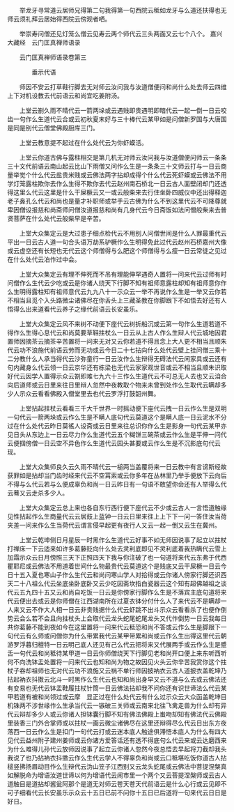 <!-- { "loadSidebar": true } -->
　　举龙牙寻常道云居师兄得第二句我得第一句西院云秪如龙牙与么道还扶得也无师云须礼拜云居始得西院云傍观者哂。

　　举崇寿问僧还见灯笼么僧云见寿云两个师代云三头两面又云七个八个。
嘉兴大藏经　云门匡真禅师语录


　　云门匡真禅师语录卷第三

　　　　垂示代语

　　师因不安云打草鞋行脚去无对师云汝问我与汝道僧便问和尚什么处去师云四维上下对机设教去代前语云和尚宜吃姜附汤。

　　上堂云劄久雨不晴代云一箭两垛或云遇贱即贵遇明即暗代云一起一倒一日云咬齿一句作么生道代云合或云初秋夏末好与三十棒代云某甲如是问僧新罗国与大唐国是同是别代云僧堂佛殿厨库三门。

　　上堂云教意提不起过在什么处代云为你虾蟆活。

　　上堂云你道古佛与露柱相交是第几机无对师云汝问我与汝道僧便问师云一条条三十文代前语云南山起云比山下雨僧又问作么生是一条条三十文师云打与一日云商量举觉个什么代云盐贵米贱或云佛法两字拈却成得个什么代云死虾蟆或云佛法不用学灯笼露柱欺你去作么生得不欺你去代云赵州南石桥北一日云古人面壁闭却门还透得这里么代云这里是什么干屎橛云又一或云般柴来去行住坐卧四威仪中还出得释迦老子鼻孔么代云和尚也是量才补职师或举手云古佛为什么不到这里代云不可降尊就卑因僧设报慈和尚斋师问僧汝道报慈和尚有几身代云今日斋饭如法问僧般柴来去普贤菩萨在什么处代云般柴早是辛苦。

　　上堂大众集定云是大过患子细点检代云不用别人问僧世间是什么人罪最重代云平出一日云古人道一句合头语万劫系驴橛作么生明得免此过代云赵州石桥嘉州大像或云虚空还有长短也无代云这个师僧得与么肥这个师僧得与么瘦一日云常徒之见过在什么处代云泊作过中会。

　　上堂大众集定云有理不伸死而不吊有理能伸罕遇奇人置将一问来代云过师有时问僧作么生代云少吃或云是你诸人绕天下行脚不知有祖师意露柱却知有祖师意你作么生明得露柱知有祖师意代云九九八十一示众云一举不再说作么生是一举又云你若不相当且觅个入头路微尘诸佛尽在你舌头上三藏圣教在你脚跟下不如悟去好还有人悟得么出来道看代云养子之缘代前语云长安虽乐。

　　上堂大众集定云风不来树不动便下座代云树折船沉或云第一句作么生道若道不得作么生得心息代云和尚莫要草鞋拄杖么一日云从上古人作么生辩人代云城地因君置师因摘茶云摘茶辛苦置将一问来无对又云你若道不得且念上大人更不相当且顺朱代云功不浪施代前语云劳而无功或云今日二十七拈向什么处代云壁上挂问僧三乘十二分教什么人承当得代云沙弥童行一日云汝作么生辩得无碍法代云闲家具或云还有句内藏身么代云领一日云京华还有栋梁也无代云家家观世音或云不相当且顺朱识取好代云因学人置得示众云劄即难七九六十三作么生道代云不可总无人去也又云洎合向后道师或云日里来往日里辩人忽然中夜教取个物来未曾到处作么生取代云瞒却多少人示众云看看佛殿入僧堂里去也代云罗浮打鼓韶州舞。

　　上堂拈起拄杖云看看三千大千世界一时摇动便下座代云拽一日云作么生是双明一句代云一箭两垛或云作么生是不瞒人底句代云莫道这个是瞒人底一日云泥水不分过在什么处代云昨日莫徭人设斋或云日里来往总识你作么生是影身一句代云某甲亦见日头从东边上一日云尽力作么生道代云五个糊饼三碗茶或云作么生是平伸一问代云便掴傍僧一日云空不异色作么生道代云园头甚要或云作么生是不沉影底句代云现。

　　上堂大众集师良久云久雨不晴代云一槌两当盖覆将来一日云教中有言谤斯经故获罪如是拈却当门齿时经来代云不空罥索或云你多年在丛林里乃举手便放下云向后不得与么代云若与么便成辜负和尚一日云昨日有一句语不敢望你会还有人举得么代云蓦又云走杀多少人。

　　上堂大众集定云总上来也各自东行西行便下座代云不少或云古人一言悟道触缘见性拈起作么生商量代云云居鼓上蓝钟一日云日里来往上上下下一问一答住汝当荷夹差一问来作么生当荷代云谓言侵早起更有夜行人又云一起一倒又云生在冀州。

　　上堂云乾坤侧日月星辰一时黑作么生道代云好事不如无师因说事了起立以拄杖打禅床一下云适来如许多葛藤贬向什么处去灵利底即见不灵利底着我热瞒代云雪上加霜示众云日月傍照三天下正照四天下我与你注破了也一句道将来代云东弗于代西瞿耶尼或云佛法不用道着世间什么物最贵代云莫道这个是贱底又云干屎橛一日云今日十五入夏也寒山子作么生代云和尚问寒山学人对拾得或云你诸人傍家行脚还识西天二十八祖么代云坐底坐卧底卧又云少吃因斋坎指白瓷器云这个知有超佛越祖之谈代云五九四十五又云和尚自吃饭一日云是你傍家行脚作么生是不落宾主底句道将来代云便出去或云是你师僧在江西湖南所在过夏衣钵分付什么人了来代云不是瞒却一人来又云不作大人相一日云非贵贱据什么代云虾跳不出斗示众云看看杀了也便作倒势云会么若不会且向拄杖头上会取代云龙头蛇尾蛇尾龙头又代作倒势一日云我每日共你葛藤不能到夜如今在这里置将一问来代云秪恐和尚不答或云作么生是脚跟下一句代云有么师或问僧你为什么带累我代云某甲带累和尚或云作么生出得这里代云朝游罗浮暮归檀特一日云明己底人还见有己么代云把将来又代展两手或云作么生是蹙舌一句代云和尚秪待某甲道一日云你师僧绕天下行脚见老和尚开口便上来东听西听何不向洗钵盂处置将一问来代云也知和尚为物之故因见火头云你辛苦我赏你这个拄杖子吞却祖师也无对代云功不浪施又云祸不单行师因披衲衣云古人道披衣盖乾坤乃拈起衲衣抖擞云北斗一时黑作么生代云也知和尚出身早又云不道与么去或云佛法还有变易也无代云钵盂鞋履拄杖针筒一日云佛法拈却我不问你还有识世谛法么代云某甲若道有被和尚领过或云摩　显正过在什么处代云有什么过示众云大众函盖乾坤目机铢两不涉世缘作么生承当代云一镞破三关师或云南来北往飞禽走兽为什么却有异代云辩却多少人或云你诸人担钵囊行脚不知有佛法佛殿上蚩吻却知有佛法代云佛殿里装香三门外合掌师或以拄杖一画云微尘诸佛尽在这里还辩得尽么代云日出东方夜落西一日云作么生是扣门一句代云打或云迷本底人触途俱滞悟本底人为什么有四大见代云益州附子建州姜师或云你诸方爱答话还有透不得底句么代云来或云达磨西来为什么难得儿孙代云放师因说事了起立云你诸人忽然今夜总悟去早起将刀截却我头我说了也乃拈衲衣抖擞云作么生代云学人不得辜负和尚或云口秪堪吃饭你道古人拈槌竖拂扬眉动目作么生辩代云沩山笠子江西别又云龙头蛇尾或云佛法中菩提涅槃真如解脱命为增语汝道世谛以何为增语代云闹市里一个两个又云菩提涅槃师或云古人道触目是道拈却酱瓮阿那个是道无对师云苍天苍天代前语云是什么心行或云见即不可子细看代云长安虽乐示众云十五日已前不问你十五日已后道将一句来代云日日是好日。

